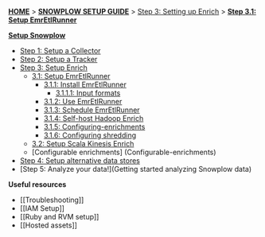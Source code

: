 [**HOME**](Home) > [**SNOWPLOW SETUP GUIDE**](Setting-up-Snowplow) > [Step 3: Setting up Enrich](Setting-up-enrich) > [**Step 3.1: Setup EmrEtlRunner**](setting-up-EmrEtlRunner)  

[**Setup Snowplow**](Setting-up-Snowplow)  

- [Step 1: Setup a Collector](setting-up-a-collector)  
- [Step 2: Setup a Tracker](setting-up-a-tracker)  
- [Step 3: Setup Enrich](setting-up-enrich)  
  - [3.1: Setup EmrEtlRunner](setting-up-EmrEtlrunner)  
    - [3.1.1: Install EmrEtlRunner](1-Installing-EmrEtlRunner)  
      - [3.1.1.1: Input formats](EmrEtlRunner-Input-Formats)
    - [3.1.2: Use EmrEtlRunner](2-Using-EmrEtlRunner)  
    - [3.1.3: Schedule EmrEtlRunner](3-Scheduling-EmrEtlRunner)  
    - [3.1.4: Self-host Hadoop Enrich](4-Self-hosting-Hadoop-Enrich)  
    - [3.1.5: Configuring-enrichments](5-Configuring-enrichments)  
    - [3.1.6: Configuring shredding](6-Configuring-shredding)  
  - [3.2: Setup Scala Kinesis Enrich](setting-up-scala-kinesis-enrich)
  - [Configurable enrichments] (Configurable-enrichments)
- [Step 4: Setup alternative data stores](setting-up-alternative-data-stores)  
- [Step 5: Analyze your data!](Getting started analyzing Snowplow data)  

**Useful resources**  

- [[Troubleshooting]]  
- [[IAM Setup]]  
- [[Ruby and RVM setup]]  
- [[Hosted assets]]  
